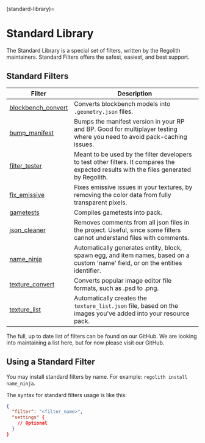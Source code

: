 (standard-library)=
# Standard Library

The Standard Library is a special set of filters, written by the Regolith maintainers. Standard Filters offers the safest, easiest, and best support.

## Standard Filters

| Filter | Description |
| ------ | ----------- |
| [blockbench_convert](https://github.com/Bedrock-OSS/regolith-filters/tree/master/blockbench_convert) | Converts blockbench models into `.geometry.json` files. |
| [bump_manifest](https://github.com/Bedrock-OSS/regolith-filters/tree/master/bump_manifest) | Bumps the manifest version in your RP and BP. Good for multiplayer testing where you need to avoid pack-caching issues. |
| [filter_tester](https://github.com/Bedrock-OSS/regolith-filters/tree/master/filter_tester) | Meant to be used by the filter developers to test other filters. It compares the expected results with the files generated by Regolith. |
| [fix_emissive](https://github.com/Bedrock-OSS/regolith-filters/tree/master/fix_emissive) | Fixes emissive issues in your textures, by removing the color data from fully transparent pixels. |
| [gametests](https://github.com/Bedrock-OSS/regolith-filters/tree/master/gametests) | Compiles gametests into pack. |
| [json_cleaner](https://github.com/Bedrock-OSS/regolith-filters/tree/master/json_cleaner) | Removes comments from all json files in the project. Useful, since some filters cannot understand files with comments. |
| [name_ninja](https://github.com/Bedrock-OSS/regolith-filters/tree/master/name_ninja) | Automatically generates entity, block, spawn egg, and item names, based on a custom 'name' field, or on the entities identifier. |
| [texture_convert](https://github.com/Bedrock-OSS/regolith-filters/tree/master/texture_convert) | Converts popular image editor file formats, such as .psd to .png. |
| [texture_list](https://github.com/Bedrock-OSS/regolith-filters/tree/master/texture_list) | Automatically creates the `texture_list.json` file, based on the images you've added into your resource pack. |

The full, up to date list of filters can be found on our GitHub. We are looking into maintaining a list here, but for now please visit our GitHub.

## Using a Standard Filter

You may install standard filters by name. For example: `regolith install name_ninja`.

The syntax for standard filters usage is like this:

```json
{
  "filter": "<filter_name>",
  "settings" {
    // Optional
  }
}
```
